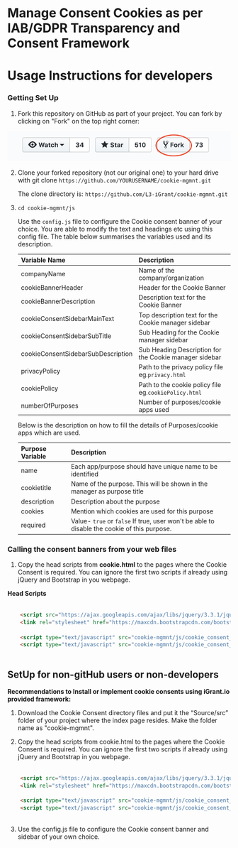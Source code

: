 # Manage Consent Cookies as per IAB/GDPR Transparency and Consent Framework

# Usage Instructions for developers

### Getting Set Up

1. Fork this repository on GitHub as part of your project. You can fork by clicking on "Fork" on the top right corner:

![](githubfork.png)

2. Clone your forked repository (not our original one) to your hard drive with git clone `https://github.com/YOURUSERNAME/cookie-mgmnt.git` 
   
   The clone directory is: 
  `https://github.com/L3-iGrant/cookie-mgmnt.git`

3. `cd cookie-mgmnt/js`
	
	Use the `config.js` file to configure the Cookie consent banner of your choice. You are able to modify the text and headings etc using this config file. The table below summarises the variables used and its description.

	| Variable Name | Description |
	|---|----|
	| companyName | Name of the company/organization |
	| cookieBannerHeader | Header for the Cookie Banner |
	| cookieBannerDescription | Description text for the Cookie Banner |
	| cookieConsentSidebarMainText| Top description text for the Cookie manager sidebar |
	| cookieConsentSidebarSubTitle| Sub Heading for the Cookie manager sidebar|
	| cookieConsentSidebarSubDescription| Sub Heading Description for the Cookie manager sidebar|
	| privacyPolicy| Path to the privacy policy file eg.`privacy.html`|
	| cookiePolicy| Path to the cookie policy file eg.`cookiePolicy.html`|
	| numberOfPurposes| Number of purposes/cookie apps used|

	Below is the description on how to fill the details of Purposes/cookie apps which are used.

	| Purpose Variable| Description |
	|---|----|
	| name | Each app/purpose should have unique name to be identified |
	| cookietitle | Name of the purpose. This will be shown in the manager as purpose title|
	| description | Description about the purpose|
	| cookies | Mention which cookies are used for this purpose|
	| required | Value- `true` or `false` If true, user won't be able to disable the cookie of this purpose.|

### Calling the consent banners from your web files

1. Copy the head scripts from **cookie.html** to the pages where the Cookie Consent is required. You can ignore the first two scripts if already using jQuery and Bootstrap in you webpage.

**Head Scripts**
```html
   	
	<script src="https://ajax.googleapis.com/ajax/libs/jquery/3.3.1/jquery.min.js"></script>
	<link rel="stylesheet" href="https://maxcdn.bootstrapcdn.com/bootstrap/3.4.0/css/bootstrap.min.css">

	<script type="text/javascript" src="cookie-mgmnt/js/cookie_consent_headtags.js"></script>
	<script type="text/javascript" src="cookie-mgmnt/js/cookie_consent_body.js"></script>
	
```

## SetUp for non-gitHub users or non-developers
**Recommendations to Install or implement cookie consents using iGrant.io provided framework:**

1. Download the Cookie Consent directory files and put it the “Source/src” folder of your project where the index page resides. Make the folder name as "cookie-mgmnt".

2. Copy the head scripts from cookie.html to the pages where the Cookie Consent is required. You can ignore the first two scripts if already using jQuery and Bootstrap in you webpage.
```html
   	
	<script src="https://ajax.googleapis.com/ajax/libs/jquery/3.3.1/jquery.min.js"></script>
	<link rel="stylesheet" href="https://maxcdn.bootstrapcdn.com/bootstrap/3.4.0/css/bootstrap.min.css">
	
	<script type="text/javascript" src="cookie-mgmnt/js/cookie_consent_headtags.js"></script>
	<script type="text/javascript" src="cookie-mgmnt/js/cookie_consent_body.js"></script>
	
```

3. Use the config.js file to configure the Cookie consent banner and sidebar of your own choice.







